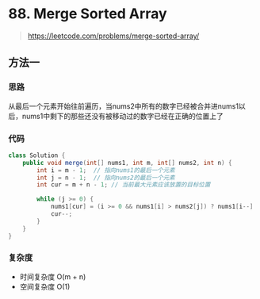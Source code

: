 # 88. Merge Sorted Array
> https://leetcode.com/problems/merge-sorted-array/

## 方法一
### 思路
从最后一个元素开始往前遍历，当nums2中所有的数字已经被合并进nums1以后，nums1中剩下的那些还没有被移动过的数字已经在正确的位置上了
### 代码
```java
class Solution {
    public void merge(int[] nums1, int m, int[] nums2, int n) {
        int i = m - 1;  // 指向nums1的最后一个元素
        int j = n - 1;  // 指向nums2的最后一个元素
        int cur = m + n - 1; // 当前最大元素应该放置的目标位置

        while (j >= 0) {
            nums1[cur] = (i >= 0 && nums1[i] > nums2[j]) ? nums1[i--] : nums2[j--];
            cur--;
        }
    }
}
```
### 复杂度
- 时间复杂度 O(m + n)
- 空间复杂度 O(1)
